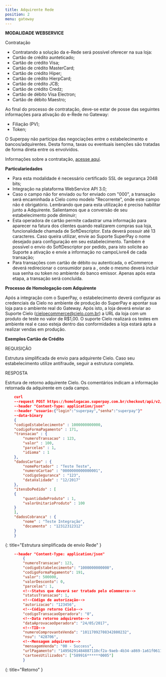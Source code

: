 ```yaml
---
title: Adquirente Rede
position: 2
menu: gateway
---
```


**MODALIDADE WEBSERVICE**

Contratação

* Contratando a solução da e-Rede será possível oferecer na sua loja:
* Cartão de crédito aunteticado;
* Cartão de crédito Visa;
* Cartão de crédito MasterCard;
* Cartão de crédito Hiper;
* Cartão de crédito HierpCard;
* Cartão de crédito JCB;
* Cartão de crédito Credz;
* Cartão de débito Visa Electron;
* Cartão de débito Maestro;

Ao final do processo de contratação, deve-se estar de posse das seguintes informações para ativação do e-Rede no Gateway:

* Filiação (PV);
* Token;

O Superpay não participa das negociações entre o estabelecimento e bancos/adquirentes. Desta forma, taxas ou eventuais isenções são tratadas de forma direta entre os envolvidos.

Informações sobre a contratação, <a href="https://www.userede.com.br/nossos-produtos/e-rede" target="_blank" class="linkPadraoVerde">acesse aqui</a>.

**Particulariedades**

* Para esta modalidade é necessário certificado SSL de segurança 2048 bits;
* Integração na plataforma WebService API 3.0;
* Caso o campo <codigoSeguranca> não for enviado ou for enviado com "000", a transação será encaminhada a Cielo como modelo "Recorrente", onde este campo não é obrigatório. Lembrando que para esta utilização é preciso habilitar junto a Adquirente. Salientamos que a conversão de seu estabelecimento pode diminuir;
* Esta operadora de cartão permite cadastrar uma informação para aparecer na fatura dos clientes quando realizarem compras sua loja, funcionalidade chamada de SoftDescriptor. Esta deverá possuir até 13 caracteres. Caso queira utilizar, envie ao Suporte SuperPay o nome desejado para configuração em seu estabelecimento. Também é possível o envio do SoftDescriptor por pedido, para isto solicite ao Suporte a ativação e envie a informação no campoLivre4 de cada transação;
* Para transações com cartão de débito ou autenticada, o eCommerce deverá redirecionar o consumidor para a <urlPagamento>, onde o mesmo deverá incluir sua senha ou token no ambiente do banco emissor. Apenas após esta etapa, a transação será concluída.

**Processo de Homologação com Adquirente**

Após a integração com o SuperPay, o estabelecimento deverá configurar as credenciais da Cielo no ambiente de produção do SuperPay e apontar sua loja para o ambiente real do Gateway. Após isto, a loja deverá enviar ao Suporte Cielo (cieloecommerce@cielo.com.br) a URL da loja com um produto de teste no valor de R$1,00. O suporte Cielo realizará os testes em ambiente real e caso esteja dentro das conformidades a loja estará apta a realizar vendas em produção.


**Exemplos Cartão de Crédito**

REQUISIÇÃO

Estrutura simplificada de envio para adquirente Cielo. Caso seu estabelecimento utilize antifraude, seguir a estrutura completa.

RESPOSTA

Estrtura de retorno adquirente Cielo. Os comentários indicam a informação retornada da adquirente em cada campo.


~~~json
    curl
    --request POST https://homologacao.superpay.com.br/checkout/api/v2/transacao
    --header "Content-Type: application/json"
    --header "usuario:{"login":"superpay","senha":"superpay"}"
    --data-binary
    {
    "codigoEstabelecimento" : 1000000000000,
    "codigoFormaPagamento" : 171,
    "transacao" : {
        "numeroTransacao" : 123,
        "valor" : 100,
        "parcelas" : 1,
        "idioma" : 1
    },
    "dadosCartao" : {
        "nomePortador" : "Teste Teste",
        "numeroCartao" : "0000000000000001",
        "codigoSeguranca" : "123",
        "dataValidade" : "12/2017"
    },
    "itensDoPedido" : [
    {
        "quantidadeProduto" : 1,
        "valorUnitarioProduto" : 100
    }
    ],
    "dadosCobranca" : {
        "nome" : "Teste Integração",
        "documento" : "12312312312"
    }
    }
~~~
{: title="Estrutura simplificada de envio Rede" }

~~~json
    --header "Content-Type: application/json"
        {
        "numeroTransacao": 123,
        "codigoEstabelecimento": "1000000000000",
        "codigoFormaPagamento": 191,
        "valor": 500000,
        "valorDesconto": 0,
        "parcelas": 1,
        <!--Status que deverá ser tratado pelo eCommerce-->
        "statusTransacao": 1,
        <!--Código de autorização-->
        "autorizacao": "123456",
        <!--Código retorno Cielo-->
        "codigoTransacaoOperadora": "0",
        <!--Data retorno adquirente-->
        "dataAprovacaoOperadora": "24/05/2017",
        <!--TID-->
        "numeroComprovanteVenda": "10117092708342800232",
        "nsu": "428706",
        <!--Mensagem adquirente-->
        "mensagemVenda": "00 - Success",
        "urlPagamento": "14956291484887110cf2a-9aeb-4b34-a869-1a61f0611b66",
        "cartoesUtilizados": ["589916******0005"]
        }
~~~
{: title="Retorno" }